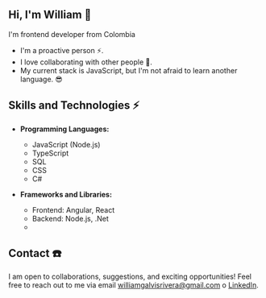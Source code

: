## Hi, I'm William :rocket:
I'm frontend developer from Colombia
  - I'm a proactive person ⚡.
  - I love collaborating with other people 🌱.
  - My current stack is JavaScript, but I'm not afraid to learn another language. 😎

## Skills and Technologies ⚡

- **Programming Languages:**
  - JavaScript (Node.js)
  - TypeScript
  - SQL
  - CSS
  - C#
  
- **Frameworks and Libraries:**
  - Frontend: Angular, React
  - Backend: Node.js, .Net
  - 
## Contact :phone:

I am open to collaborations, suggestions, and exciting opportunities! Feel free to reach out to me via email williamgalvisrivera@gmail.com o [LinkedIn](https://www.linkedin.com/in/william-galvis-5b8a941a6/).
